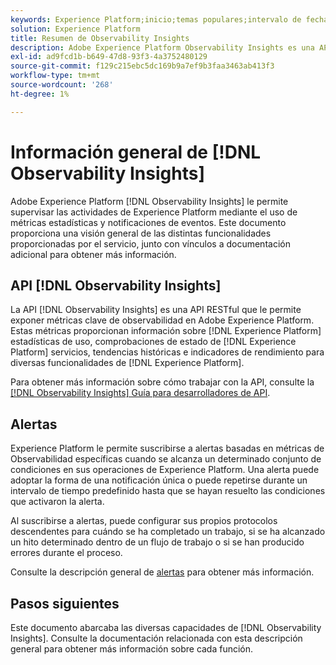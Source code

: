 ```yaml
---
keywords: Experience Platform;inicio;temas populares;intervalo de fechas
solution: Experience Platform
title: Resumen de Observability Insights
description: Adobe Experience Platform Observability Insights es una API de RESTful que le permite exponer métricas clave en actividades de Experience Platform. Estas métricas proporcionan perspectivas sobre las estadísticas de uso de Experience Platform, las comprobaciones de estado de los servicios de Experience Platform, las tendencias históricas y los indicadores de rendimiento de varias funcionalidades de Experience Platform.
exl-id: ad9fcd1b-b649-47d8-93f3-4a3752480129
source-git-commit: f129c215ebc5dc169b9a7ef9b3faa3463ab413f3
workflow-type: tm+mt
source-wordcount: '268'
ht-degree: 1%

---
```


# Información general de [!DNL Observability Insights]

Adobe Experience Platform [!DNL Observability Insights] le permite supervisar las actividades de Experience Platform mediante el uso de métricas estadísticas y notificaciones de eventos. Este documento proporciona una visión general de las distintas funcionalidades proporcionadas por el servicio, junto con vínculos a documentación adicional para obtener más información.

## API [!DNL Observability Insights]

La API [!DNL Observability Insights] es una API RESTful que le permite exponer métricas clave de observabilidad en Adobe Experience Platform. Estas métricas proporcionan información sobre [!DNL Experience Platform] estadísticas de uso, comprobaciones de estado de [!DNL Experience Platform] servicios, tendencias históricas e indicadores de rendimiento para diversas funcionalidades de [!DNL Experience Platform].

Para obtener más información sobre cómo trabajar con la API, consulte la [[!DNL Observability Insights] Guía para desarrolladores de API](./api/overview.md).

## Alertas

Experience Platform le permite suscribirse a alertas basadas en métricas de Observabilidad específicas cuando se alcanza un determinado conjunto de condiciones en sus operaciones de Experience Platform. Una alerta puede adoptar la forma de una notificación única o puede repetirse durante un intervalo de tiempo predefinido hasta que se hayan resuelto las condiciones que activaron la alerta.

Al suscribirse a alertas, puede configurar sus propios protocolos descendentes para cuándo se ha completado un trabajo, si se ha alcanzado un hito determinado dentro de un flujo de trabajo o si se han producido errores durante el proceso.

Consulte la descripción general de [alertas](./alerts/overview.md) para obtener más información.

## Pasos siguientes

Este documento abarcaba las diversas capacidades de [!DNL Observability Insights]. Consulte la documentación relacionada con esta descripción general para obtener más información sobre cada función.
